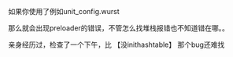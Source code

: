 如果你使用了例如unit_config.wurst

那么就会出现preloader的错误，不管怎么找堆栈报错也不知道错在哪。。

亲身经历过，检查了一个下午，比 【没inithashtable】 那个bug还难找